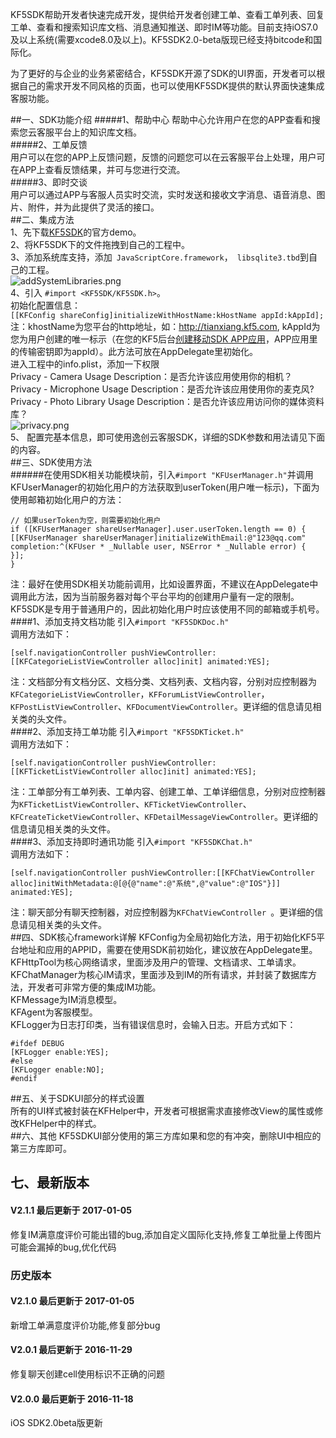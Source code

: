 KF5SDK帮助开发者快速完成开发，提供给开发者创建工单、查看工单列表、回复工单、查看和搜索知识库文档、消息通知推送、即时IM等功能。目前支持iOS7.0及以上系统(需要xcode8.0及以上)。KF5SDK2.0-beta版现已经支持bitcode和国际化。     

为了更好的与企业的业务紧密结合，KF5SDK开源了SDK的UI界面，开发者可以根据自己的需求开发不同风格的页面，也可以使用KF5SDK提供的默认界面快速集成客服功能。     

##一、SDK功能介绍
#####1、帮助中心
帮助中心允许用户在您的APP查看和搜索您云客服平台上的知识库文档。    
#####2、工单反馈    
用户可以在您的APP上反馈问题，反馈的问题您可以在云客服平台上处理，用户可在APP上查看反馈结果，并可与您进行交流。    
#####3、即时交谈    
用户可以通过APP与客服人员实时交流，实时发送和接收文字消息、语音消息、图片、附件，并为此提供了灵活的接口。    
##二、集成方法   
1、先下载[KF5SDK](https://codeload.github.com/KF5/KF5SDK-iOS2.0/zip/master)的官方demo。     
2、将KF5SDK下的文件拖拽到自己的工程中。       
3、添加系统库支持，添加` JavaScriptCore.framework`，` libsqlite3.tbd`到自己的工程。        
![addSystemLibraries.png](http://upload-images.jianshu.io/upload_images/1429831-eb14e00613aa17fd.png?imageMogr2/auto-orient/strip%7CimageView2/2/w/1240)    
4、引入 `#import <KF5SDK/KF5SDK.h>`。     
初始化配置信息：       
`[[KFConfig shareConfig]initializeWithHostName:kHostName appId:kAppId];`    
注：khostName为您平台的http地址，如：http://tianxiang.kf5.com, kAppId为您为用户创建的唯一标示（在您的KF5后台[创建移动SDK APP应用](https://support.kf5.com/hc/kb/article/24825/)，APP应用里的传输密钥即为appId）。此方法可放在AppDelegate里初始化。     
进入工程中的info.plist，添加一下权限      
Privacy - Camera Usage Description：是否允许该应用使用你的相机？      
Privacy - Microphone Usage Description：是否允许该应用使用你的麦克风?     
Privacy - Photo Library Usage Description：是否允许该应用访问你的媒体资料库？   
![privacy.png](http://upload-images.jianshu.io/upload_images/1429831-f6849f289bb5edad.png?imageMogr2/auto-orient/strip%7CimageView2/2/w/1240)    
5、 配置完基本信息，即可使用逸创云客服SDK，详细的SDK参数和用法请见下面的内容。   
##三、SDK使用方法   
######在使用SDK相关功能模块前，引入`#import "KFUserManager.h"`并调用KFUserManager的初始化用户的方法获取到userToken(用户唯一标示)，下面为使用邮箱初始化用户的方法：   
```ObjC
// 如果userToken为空，则需要初始化用户
if ([KFUserManager shareUserManager].user.userToken.length == 0) {
[[KFUserManager shareUserManager]initializeWithEmail:@"123@qq.com" completion:^(KFUser * _Nullable user, NSError * _Nullable error) {
}];
}
```
注：最好在使用SDK相关功能前调用，比如设置界面，不建议在AppDelegate中调用此方法，因为当前服务器对每个平台平均的创建用户量有一定的限制。      KF5SDK是专用于普通用户的，因此初始化用户时应该使用不同的邮箱或手机号。    
####1、添加支持文档功能
引入`#import "KF5SDKDoc.h"`   
调用方法如下：   
```ObjC
[self.navigationController pushViewController:[[KFCategorieListViewController alloc]init] animated:YES];
```
注：文档部分有文档分区、文档分类、文档列表、文档内容，分别对应控制器为`KFCategorieListViewController`，`KFForumListViewController`，`KFPostListViewController`、`KFDocumentViewController`。更详细的信息请见相关类的头文件。   
####2、添加支持工单功能
引入`#import "KF5SDKTicket.h"`    
调用方法如下：   
```
[self.navigationController pushViewController:[[KFTicketListViewController alloc]init] animated:YES];
```
注：工单部分有工单列表、工单内容、创建工单、工单详细信息，分别对应控制器为`KFTicketListViewController`、`KFTicketViewController`、`KFCreateTicketViewController`、`KFDetailMessageViewController`。更详细的信息请见相关类的头文件。    
####3、添加支持即时通讯功能
引入`#import "KF5SDKChat.h"`    
调用方法如下：   
```ObjC
[self.navigationController pushViewController:[[KFChatViewController alloc]initWithMetadata:@[@{@"name":@"系统",@"value":@"IOS"}]] animated:YES];    
```
注：聊天部分有聊天控制器，对应控制器为`KFChatViewController `。更详细的信息请见相关类的头文件。   
##四、SDK核心framework详解
KFConfig为全局初始化方法，用于初始化KF5平台地址和应用的APPID，需要在使用SDK前初始化，建议放在AppDelegate里。   
KFHttpTool为核心网络请求，里面涉及用户的管理、文档请求、工单请求。    
KFChatManager为核心IM请求，里面涉及到IM的所有请求，并封装了数据库方法，开发者可非常方便的集成IM功能。    
KFMessage为IM消息模型。   
KFAgent为客服模型。   
KFLogger为日志打印类，当有错误信息时，会输入日志。开启方式如下：    
```ObjC
#ifdef DEBUG
[KFLogger enable:YES];
#else
[KFLogger enable:NO];
#endif
```
##五、关于SDKUI部分的样式设置   
所有的UI样式被封装在KFHelper中，开发者可根据需求直接修改View的属性或修改KFHelper中的样式。     
##六、其他
KF5SDKUI部分使用的第三方库如果和您的有冲突，删除UI中相应的第三方库即可。   
## 七、最新版本       
#### V2.1.1 最后更新于 2017-01-05
修复IM满意度评价可能出错的bug,添加自定义国际化支持,修复工单批量上传图片可能会漏掉的bug,优化代码            
### 历史版本
#### V2.1.0 最后更新于 2017-01-05
新增工单满意度评价功能,修复部分bug    
#### V2.0.1 最后更新于 2016-11-29      
修复聊天创建cell使用标识不正确的问题  
#### V2.0.0 最后更新于 2016-11-18
iOS SDK2.0beta版更新              
